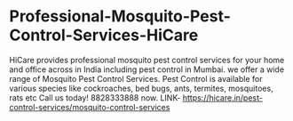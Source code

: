# Professional-Mosquito-Pest-Control-Services-HiCare
HiCare provides professional mosquito pest control services for your home and office across in India including pest control in Mumbai. we offer a wide range of Mosquito Pest Control Services. Pest Control is available for various species like cockroaches, bed bugs, ants, termites, mosquitoes, rats etc Call us today! 8828333888 now. LINK- https://hicare.in/pest-control-services/mosquito-control-services
